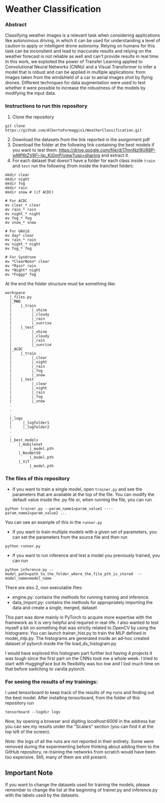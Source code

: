 # Weather Classification

### Abstract
Classifying weather images is a relevant task when considering applications like autonomous driving, in which it can be used for understanding a level of caution to apply or intelligent drone autonomy.
Relying on humans for this task can be inconsitent and lead to inaccurate results and relying on the weather forecast is not reliable as well and can't provide results in real time.
In this work, we exploited the power of Transfer Learning applied to Convolutional Neural Networks (CNNs) and a Visual Transformer to infer a model that is robust and can be applied in multiple applications: from images taken from the windshield of a car to aerial images shot by flying drones.
Different techniques for data augmentation were used to test whether it were possible to increase the robustness of the models by modifying the input data.

### Instructions to run this repository

1. Clone the repository
```
git clone https://github.com/AlbertoFormaggio1/WeatherClassification.git
```
2. Download the datasets from the link reported in the assignment pdf
3. Download the folder at the following link containing the best models if you want to test them: https://drive.google.com/file/d/17mnNzI9UR8P-wMP6tZV8Fi-Ijp_KiGmP/view?usp=sharing and extract it.
4. For each dataset that doesn't have a folder for each class inside ```train``` and ```test``` run the following (from inside the train/test folder):
```
mkdir clear
mkdir night
mkdir fog
mkdir rain
mkdir snow # (if ACDC)

# For ACDC
mv clear_* clear
mv rain_* rain
mv night_* night
mv fog_* fog
mv snow_* snow

# For UAVid
mv day* clear
mv rain_* rain
mv night_* night
mv fog_* fog

# For Syndrone
mv *ClearNoon* clear
mv *Rain* rain
mv *Night* night
mv *Foggy* fog
```

At the end the folder structure must be something like:
```
workspace
  |_files.py
  |_MWD
  |    |_train
  |         |_shine
  |         |_cloudy
  |         |_rain
  |         |_sunrise
  |    |_test
  |         |_shine
  |         |_cloudy
  |         |_rain
  |         |_sunrise
  |_ACDC
  |    |_train
  |         |_clear
  |         |_night
  |         |_rain
  |         |_fog
  |         |_snow
  |    |_test
  |         |_clear
  |         |_night
  |         |_rain
  |         |_fog
  |         |_snow
  .
  .
  .
  |_logs
  |     |_logfolder1
  |     |_logfolder2
  .
  .
  |_best_models
      |_mobilenet
           |_model.pth
      |_ResNet50
           |_model.pth
      |_ViT
           |_model.pth
```

### The files of this repository
- If you want to train a single model, open ```trainer.py``` and see the parameters that are available at the top of the file.
You can modify the default value inside the .py file or, when running the file, you can run 
```
python trainer.py --param_name1=param_value1 ----param_name2=param_value2 ...
```
You can see an example of this in the ```runner.py```

- If you want to train multiple models with a given set of parameters, you can set the parameters from the source file and then run
```
python runner.py
```

- If you want to run inference and test a model you previously trained, you can run
```
python inference.py --model_path=path_to_the_folder_where_the_file_pth_is_stored  --model_name=model_name
```

There are also 2, non executable files:
- engine.py: contains the methods for running training and inference.
- data_import.py: contains the methods for appropriately importing the data and create a single, merged, dataset

This part was done mainly in PyTorch to acquire more expertise with the framework as it is very helpful and required in real-life.
I also wanted to test myself a bit on something that was strictly related to OpenCV by using the histograms:
You can launch trainer_hist.py to train the MLP defined in model_mlp.py. The histograms are generated inside an ad-hoc created dataset of pytorch inside the file load_ds_histogram.py

I would have explored this histogram part further but having 4 projects it was tough since the first part on the CNNs took me a whole week. I tried to start with HuggingFace but its flexibility was too low and I lost much
time on that before switching to vanilla pytorch.

### For seeing the results of my trainings:
I used tensorboard to keep track of the results of my runs and finding out the best model.
After installing tensorboard, from the folder of this repository run
```
tensorboard --logdir logs
```

Now, by opening a browser and digiting *localhost:6006* in the address bar you can see my results under the "Scalars" section (you can find it at the top left of the screen).

*Note*: the logs of all the runs are not reported in their entirety. Some were removed during the experimenting before thinking about adding them to the GitHub repository, re-training the networks from scratch would have been too expensive. Still, many of them are still present.

## Important Note
If you want to change the datasets used for training the models, please remember to change the list at the beginning of trainer.py and inference.py with the labels used by the datasets.


